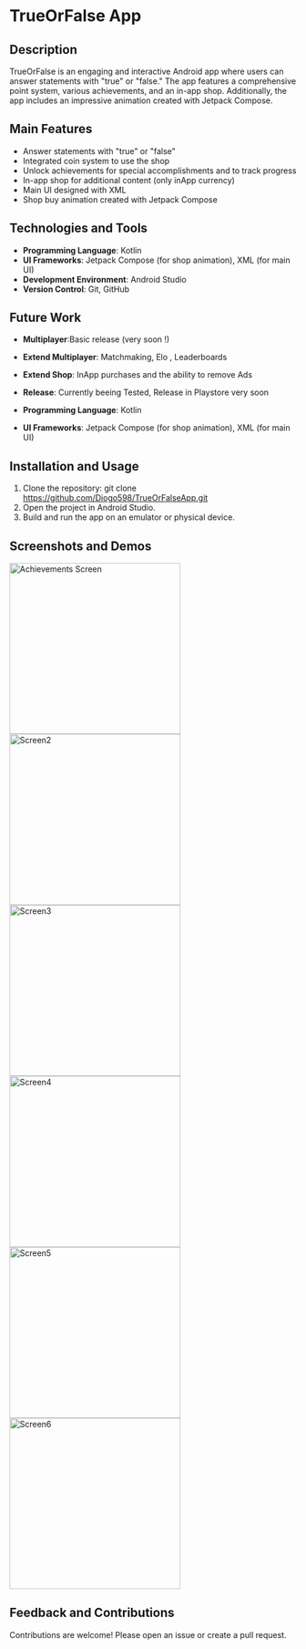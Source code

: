 # TrueOrFalse App

## Description

TrueOrFalse is an engaging and interactive Android app where users can answer statements with "true" or "false." 
The app features a comprehensive point system, various achievements, and an in-app shop.
Additionally, the app includes an impressive animation created with Jetpack Compose.

## Main Features

- Answer statements with "true" or "false"
- Integrated coin system to use the shop
- Unlock achievements for special accomplishments and to track progress
- In-app shop for additional content (only inApp currency)
- Main UI designed with XML
- Shop buy animation created with Jetpack Compose

## Technologies and Tools

- **Programming Language**: Kotlin
- **UI Frameworks**: Jetpack Compose (for shop animation), XML (for main UI)
- **Development Environment**: Android Studio
- **Version Control**: Git, GitHub

## Future Work
- **Multiplayer**:Basic release (very soon !)
- **Extend Multiplayer**: Matchmaking, Elo , Leaderboards
- **Extend Shop**: InApp purchases and the ability to remove Ads
- **Release**: Currently beeing Tested, Release in Playstore very soon

- **Programming Language**: Kotlin
- **UI Frameworks**: Jetpack Compose (for shop animation), XML (for main UI) 

## Installation and Usage

1. Clone the repository:
   git clone https://github.com/Diogo598/TrueOrFalseApp.git
2. Open the project in Android Studio.
3. Build and run the app on an emulator or physical device.

## Screenshots and Demos
<div style="display: flex; flex-wrap: wrap;">
  <img src="https://github.com/Diogo598/TrueOrFalseApp/blob/master/screenshots/Home.jpg" alt="Achievements Screen" title="Achievements screen showing the various accomplishments users can unlock." width="300"/>
  <img src="https://github.com/Diogo598/TrueOrFalseApp/blob/master/screenshots/Ex1.jpg"alt="Screen2" title="Screen2." width="300"/>
  <img src="https://github.com/Diogo598/TrueOrFalseApp/blob/master/screenshots/Ex3.jpg" alt="Screen3" title="Screen3." width="300"/>
  <img src="https://github.com/Diogo598/TrueOrFalseApp/blob/master/screenshots/EndScreen.jpg" alt="Screen4" title="Screen4." width="300"/>
  <img src="https://github.com/Diogo598/TrueOrFalseApp/blob/master/screenshots/Shop.jpg" alt="Screen5" title="Screen5." width="300"/>
  <img src="https://github.com/Diogo598/TrueOrFalseApp/blob/master/screenshots/Profile.jpg" alt="Screen6" title="Screen6." width="300"/>
  <!-- Add more images here in the same way -->
</div>

## Feedback and Contributions
Contributions are welcome! Please open an issue or create a pull request.
